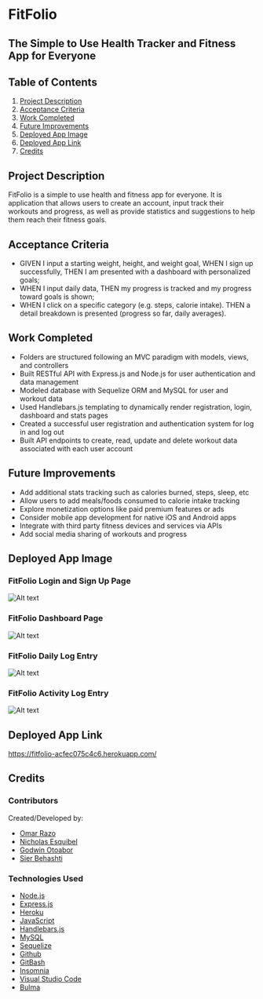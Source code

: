 # FitFolio
## The Simple to Use Health Tracker and Fitness App for Everyone

## Table of Contents
1. [Project Description](#project-description)
2. [Acceptance Criteria](#acceptance-criteria)
3. [Work Completed](#work-completed)
4. [Future Improvements](#future-improvements)
5. [Deployed App Image](#deployed-app-image)
6. [Deployed App Link](#deployed-app-link)
7. [Credits](#credits)

## Project Description
FitFolio is a simple to use health and fitness app for everyone. It is application that allows users to create an account, input track their workouts and progress, as well as provide statistics and suggestions to help them reach their fitness goals.

## Acceptance Criteria
- GIVEN I input a starting weight, height, and weight goal, WHEN I sign up successfully, THEN I am presented with a dashboard with personalized goals;
- WHEN I input daily data, THEN my progress is tracked and my progress toward goals is shown;
- WHEN I click on a specific category (e.g. steps, calorie intake). THEN a detail breakdown is presented (progress so far, daily averages).

## Work Completed
- Folders are structured following an MVC paradigm with models, views, and controllers
- Built RESTful API with Express.js and Node.js for user authentication and data management
- Modeled database with Sequelize ORM and MySQL for user and workout data
- Used Handlebars.js templating to dynamically render registration, login, dashboard and stats pages
- Created a successful user registration and authentication system for log in and log out
- Built API endpoints to create, read, update and delete workout data associated with each user account

## Future Improvements
- Add additional stats tracking such as calories burned, steps, sleep, etc
- Allow users to add meals/foods consumed to calorie intake tracking
- Explore monetization options like paid premium features or ads
- Consider mobile app development for native iOS and Android apps
- Integrate with third party fitness devices and services via APIs
- Add social media sharing of workouts and progress

## Deployed App Image
### FitFolio Login and Sign Up Page
![Alt text](<public/img/fit-folio-13bba83b2006.herokuapp.com_login (1).png>)

### FitFolio Dashboard Page
![Alt text](/public/img/image-1.png)

### FitFolio Daily Log Entry
![Alt text](</public/img/image (1).png>)

### FitFolio Activity Log Entry
![Alt text](</public/img/image (2).png>)

## Deployed App Link
https://fitfolio-acfec075c4c6.herokuapp.com/

## Credits
### Contributors
Created/Developed by:
- [Omar Razo](https://github.com/Omar-Razo)
- [Nicholas Esquibel](https://github.com/nicolasbel3005)
- [Godwin Otoabor](https://github.com/Sky6565)
- [Sier Behashti](https://github.com/Sbehashti)

### Technologies Used
- [Node.js](https://nodejs.org/en/)
- [Express.js](https://expressjs.com/)
- [Heroku](https://heroku.com)
- [JavaScript](https://www.javascript.com/)
- [Handlebars.js](https://handlebarsjs.com/)
- [MySQL](https://www.mysql.com/)
- [Sequelize](https://sequelize.org/)
- [Github](https://github.com/)
- [GitBash](https://git-scm.com/downloads)
- [Insomnia](https://insomnia.rest/)
- [Visual Studio Code](https://code.visualstudio.com/)
- [Bulma](https://bulma.io/)
